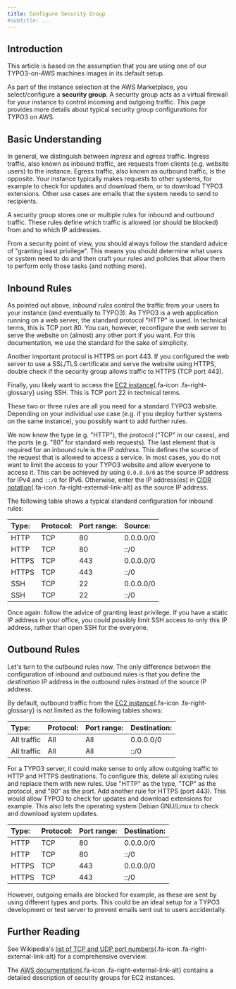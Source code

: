 ```yaml
---
title: Configure Security Group
#subtitle: ...
---
```


## Introduction

This article is based on the assumption that you are using one of our TYPO3-on-AWS machines images in its default setup.

As part of the instance selection at the AWS Marketplace, you select/configure a **security group**. A security group acts as a virtual firewall for your instance to control incoming and outgoing traffic. This page provides more details about typical security group configurations for TYPO3 on AWS.


## Basic Understanding

In general, we distinguish between *ingress* and *egress* traffic. Ingress traffic, also known as inbound traffic, are requests from clients (e.g. website users) to the instance. Egress traffic, also known as outbound traffic, is the opposite. Your instance typically makes requests to other systems, for example to check for updates and download them, or to download TYPO3 extensions. Other use cases are emails that the system needs to send to recipients.

A security group stores one or multiple rules for inbound and outbound traffic. These rules define which traffic is allowed (or should be blocked) from and to which IP addresses.

From a security point of view, you should always follow the standard advice of "granting least privilege". This means you should determine what users or system need to do and then craft your rules and policies that allow them to perform only those tasks (and nothing more).


## Inbound Rules

As pointed out above, *inbound rules* control the traffic from your users to your instance (and eventually to TYPO3). As TYPO3 is a web application running on a web server, the standard protocol "HTTP" is used. In technical terms, this is TCP port 80. You can, however, reconfigure the web server to serve the website on (almost) any other port if you want. For this documentation, we use the standard for the sake of simplicity.

Another important protocol is HTTPS on port 443. If you configured the web server to use a SSL/TLS certificate and serve the website using HTTPS, double check if the security group allows traffic to HTTPS (TCP port 443).

Finally, you likely want to access the [EC2 instance](../miscellaneous/glossary.md#ec2instance){.fa-icon .fa-right-glossary} using SSH. This is TCP port 22 in technical terms.

These two or three rules are all you need for a standard TYPO3 website. Depending on your individual use case (e.g. if you deploy further systems on the same instance), you possibly want to add further rules.

We now know the type (e.g. "HTTP"), the protocol ("TCP" in our cases), and the ports (e.g. "80" for standard web requests). The last element that is required for an inbound rule is the *IP address*. This defines the source of the request that is allowed to access a service. In most cases, you do not want to limit the access to your TYPO3 website and allow everyone to access it. This can be achieved by using `0.0.0.0/0` as the source IP address for IPv4 and `::/0` for IPv6. Otherwise, enter the IP address(es) in [CIDR notation](https://en.wikipedia.org/wiki/Classless_Inter-Domain_Routing){.fa-icon .fa-right-external-link-alt} as the source IP address.

The following table shows a typical standard configuration for inbound rules:

| Type:       | Protocol: | Port range: | Source:        |
| :---------- | :-------- | :---------- | :------------- |
| HTTP        | TCP       | 80          | 0.0.0.0/0      |
| HTTP        | TCP       | 80          | ::/0           |
| HTTPS       | TCP       | 443         | 0.0.0.0/0      |
| HTTPS       | TCP       | 443         | ::/0           |
| SSH         | TCP       | 22          | 0.0.0.0/0      |
| SSH         | TCP       | 22          | ::/0           |

Once again: follow the advice of granting least privilege. If you have a static IP address in your office, you could possibly limit SSH access to only this IP address, rather than open SSH for the everyone.


## Outbound Rules

Let's turn to the outbound rules now. The only difference between the configuration of inbound and outbound rules is that you define the *destination* IP address in the outbound rules instead of the source IP address.

By default, outbound traffic from the [EC2 instance](../miscellaneous/glossary.md#ec2instance){.fa-icon .fa-right-glossary} is not limited as the following tables shows:

| Type:       | Protocol: | Port range: | Destination:   |
| :---------- | :-------- | :---------- | :------------- |
| All traffic | All       | All         | 0.0.0.0/0      |
| All traffic | All       | All         | ::/0           |

For a TYPO3 server, it could make sense to only allow outgoing traffic to HTTP and HTTPS destinations. To configure this, delete all existing rules and replace them with new rules. Use "HTTP" as the type, "TCP" as the protocol, and "80" as the port. Add another rule for HTTPS (port 443). This would allow TYPO3 to check for updates and download extensions for example. This also lets the operating system Debian GNU/Linux to check and download system updates.

| Type:       | Protocol: | Port range: | Destination:   |
| :---------- | :-------- | :---------- | :------------- |
| HTTP        | TCP       | 80          | 0.0.0.0/0      |
| HTTP        | TCP       | 80          | ::/0           |
| HTTPS       | TCP       | 443         | 0.0.0.0/0      |
| HTTPS       | TCP       | 443         | ::/0           |

However, outgoing emails are blocked for example, as these are sent by using different types and ports. This could be an ideal setup for a TYPO3 development or test server to prevent emails sent out to users accidentally.


## Further Reading

See Wikipedia's [list of TCP and UDP port numbers](https://en.wikipedia.org/wiki/List_of_TCP_and_UDP_port_numbers){.fa-icon .fa-right-external-link-alt} for a comprehensive overview.

The [AWS documentation](https://docs.aws.amazon.com/AWSEC2/latest/UserGuide/ec2-security-groups.html){.fa-icon .fa-right-external-link-alt} contains a detailed description of security groups for EC2 instances.
